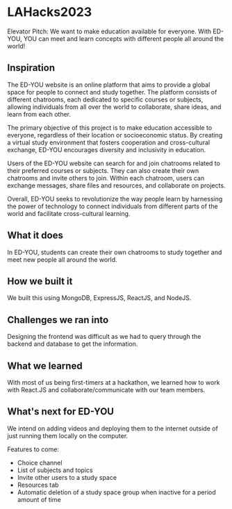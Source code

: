 # LAHacks2023

Elevator Pitch:
We want to make education available for everyone. With ED-YOU, YOU can meet and learn concepts with different people all around the world!

## Inspiration

The ED-YOU website is an online platform that aims to provide a global space for people to connect and study together. The platform consists of different chatrooms, each dedicated to specific courses or subjects, allowing individuals from all over the world to collaborate, share ideas, and learn from each other.

The primary objective of this project is to make education accessible to everyone, regardless of their location or socioeconomic status. By creating a virtual study environment that fosters cooperation and cross-cultural exchange, ED-YOU encourages diversity and inclusivity in education.

Users of the ED-YOU website can search for and join chatrooms related to their preferred courses or subjects. They can also create their own chatrooms and invite others to join. Within each chatroom, users can exchange messages, share files and resources, and collaborate on projects.

Overall, ED-YOU seeks to revolutionize the way people learn by harnessing the power of technology to connect individuals from different parts of the world and facilitate cross-cultural learning.

## What it does

In ED-YOU, students can create their own chatrooms to study together and meet new people all around the world.

## How we built it

We built this using MongoDB, ExpressJS, ReactJS, and NodeJS.

## Challenges we ran into

Designing the frontend was difficult as we had to query through the backend and database to get the information.

## What we learned

With most of us being first-timers at a hackathon, we learned how to work with React.JS and collaborate/communicate with our team members.

## What's next for ED-YOU

We intend on adding videos and deploying them to the internet outside of just running them locally on the computer.

Features to come:
- Choice channel
- List of subjects and topics
- Invite other users to a study space
- Resources tab
- Automatic deletion of a study space group when inactive for a period amount of time
